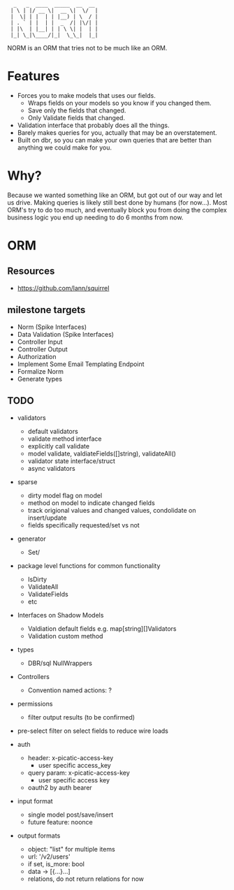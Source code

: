 ```
  _   _  ____  _____  __  __ 
 | \ | |/ __ \|  __ \|  \/  |
 |  \| | |  | | |__) | \  / |
 | . ` | |  | |  _  /| |\/| |
 | |\  | |__| | | \ \| |  | |
 |_| \_|\____/|_|  \_\_|  |_|
```

NORM is an ORM that tries not to be much like an ORM.

Features
========

* Forces you to make models that uses our fields.
  * Wraps fields on your models so you know if you changed them.
  * Save only the fields that changed.
  * Only Validate fields that changed.
* Validation interface that probably does all the things.
* Barely makes queries for you, actually that may be an overstatement.
* Built on dbr, so you can make your own queries that are better than anything we could make for you.

Why?
====

Because we wanted something like an ORM, but got out of our way and let us drive. Making queries is likely still best
done by humans (for now...). Most ORM's try to do too much, and eventually block you from doing the complex business 
logic you end up needing to do 6 months from now.

# ORM

## Resources

- https://github.com/lann/squirrel

## milestone targets
- Norm (Spike Interfaces)
- Data Validation (Spike Interfaces)
- Controller Input
- Controller Output 
- Authorization
- Implement Some Email Templating Endpoint
- Formalize Norm
- Generate types


## TODO
- validators
  - default validators
  - validate method interface
  - explicitly call validate
  - model validate, valdiateFields([]string), validateAll()
  - validator state interface/struct
  - async validators

- sparse
  - dirty model flag on model
  - method on model to indicate changed fields
  - track origional values and changed values, condolidate on insert/update
  - fields specifically requested/set vs not

- generator
  - Set<FieldName>/<FieldName>

- package level functions for common functionality
  - IsDirty
  - ValidateAll
  - ValidateFields
  - etc

- Interfaces on Shadow Models
  - Valdiation default fields e.g. map[string][]Validators
  - Validation custom method

- types
  - DBR/sql NullWrappers

- Controllers
  - Convention named actions: <ModelPlural><Action>?

- permissions
  - filter output results (to be confirmed)

- pre-select filter on select fields to reduce wire loads

- auth
  - header: x-picatic-access-key
    - user specific access_key
  - query param: x-picatic-access-key
    - user specific access key
  - oauth2 by auth bearer


- input format
  - single model post/save/insert 
  - future feature: noonce

- output formats
  - object: "list" for multiple items
  - url: '/v2/users'
  - if set, is_more: bool
  - data -> [{...}...]
  - relations, do not return relations for now